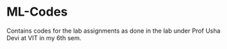 # ML-Codes

Contains codes for the lab assignments as done in the lab under Prof Usha Devi at VIT in my 6th sem.
